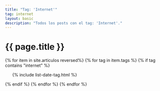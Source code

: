 ```yaml
---
title: "Tag: 'Internet'"
tag: internet
layout: basic
description: "Todos los posts con el tag: 'Internet'."
---
```


<h1>{{ page.title }}</h1>

{% for item in site.articulos reversed%}
{% for tag in item.tags %}
{% if tag contains "internet" %}
<ul>
    {% include list-date-tag.html %}
</ul>
{% endif %}
{% endfor %}
{% endfor %}